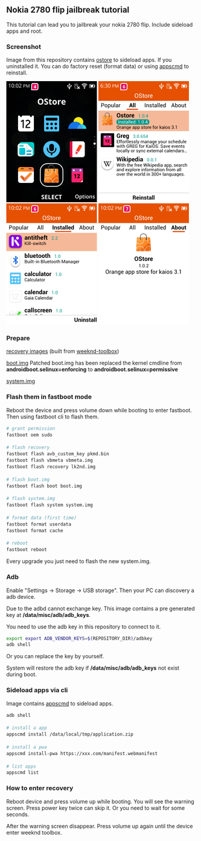## Nokia 2780 flip jailbreak tutorial

This tutorial can lead you to jailbreak your nokia 2780 flip. Include sideload apps and root.

### Screenshot

Image from this repository contains [ostore](https://github.com/gogogoghost/ostore) to sideload apps. If you uninstalled it. You can do factory reset (format data) or using [appscmd](#sideload-apps-via-cli) to reinstall.

![1](imgs/ostore_1.png)
![2](imgs/ostore_2.png)
![3](imgs/ostore_3.png)
![4](imgs/ostore_4.png)


### Prepare

[recovery images](https://github.com/gogogoghost/nokia-2780-flip-jailbreak-tutorial/releases/tag/weeknd-toolbox) (built from [weeknd-toolbox](https://git.abscue.de/affe_null/weeknd-toolbox/))

[boot.img](https://github.com/gogogoghost/nokia-2780-flip-jailbreak-tutorial/releases/tag/patched-files)
Patched boot.img has been replaced the kernel cmdline from **androidboot.selinux=enforcing** to **androidboot.selinux=permissive**

[system.img](https://github.com/gogogoghost/nokia-2780-flip-jailbreak-tutorial/releases/latest)

### Flash them in fastboot mode

Reboot the device and press volume down while booting to enter fastboot.
Then using fastboot cli to flash them.

```bash
# grant permission
fastboot oem sudo

# flash recovery
fastboot flash avb_custom_key pkmd.bin
fastboot flash vbmeta vbmeta.img
fastboot flash recovery lk2nd.img

# flash boot.img
fastboot flash boot boot.img

# flash system.img
fastboot flash system system.img

# format data (first time)
fastboot format userdata
fastboot format cache

# reboot
fastboot reboot
```

Every upgrade you just need to flash the new system.img.

### Adb

Enable "Settings -> Storage -> USB storage". Then your PC can discovery a adb device.

Due to the adbd cannot exchange key. This image contains a pre generated key at **/data/misc/adb/adb_keys**.

You need to use the adb key in this repository to connect to it.

```bash
export export ADB_VENDOR_KEYS=$(REPOSITORY_DIR)/adbkey
adb shell
```

Or you can replace the key by yourself.

System will restore the adb key if **/data/misc/adb/adb_keys** not exist during boot.

### Sideload apps via cli

Image contains [appscmd](https://github.com/gogogoghost/appscmd) to sideload apps.

```bash
adb shell

# install a app
appscmd install /data/local/tmp/application.zip

# install a pwa
appscmd install-pwa https://xxx.com/manifest.webmanifest

# list apps
appscmd list
```

### How to enter recovery

Reboot device and press volume up while booting. You will see the warning screen. Press power key twice can skip it. Or you need to wait for some seconds.

After the warning screen disappear. Press volume up again until the device enter weeknd toolbox.
